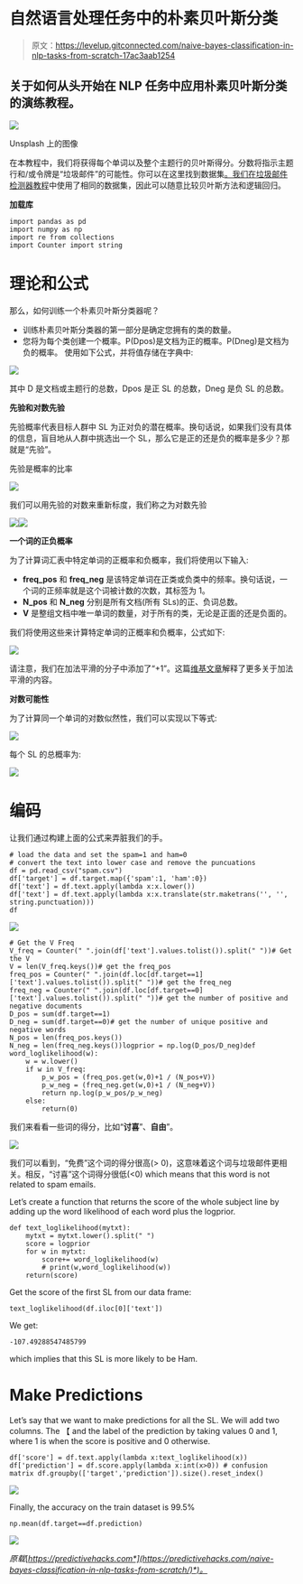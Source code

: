 # 自然语言处理任务中的朴素贝叶斯分类

> 原文：<https://levelup.gitconnected.com/naive-bayes-classification-in-nlp-tasks-from-scratch-17ac3aab1254>

## 关于如何从头开始在 NLP 任务中应用朴素贝叶斯分类的演练教程。

![](img/1a79da9e96569eac6c37942f03766a2d.png)

Unsplash 上的图像

在本教程中，我们将获得每个单词以及整个主题行的贝叶斯得分。分数将指示主题行和/或令牌是“垃圾邮件”的可能性。你可以在这里找到数据集[。我们在](https://drive.google.com/file/d/1A9k6fF8a1ND1v6cTIWQuPWSQMAhIZwMV/view)[垃圾邮件检测器教程](https://predictivehacks.com/example-of-a-machine-learning-algorithm-to-predict-spam-emails-in-python/)中使用了相同的数据集，因此可以随意比较贝叶斯方法和逻辑回归。

**加载库**

```
import pandas as pd 
import numpy as np 
import re from collections 
import Counter import string
```

# 理论和公式

那么，如何训练一个朴素贝叶斯分类器呢？

*   训练朴素贝叶斯分类器的第一部分是确定您拥有的类的数量。
*   您将为每个类创建一个概率。P(Dpos)是文档为正的概率。P(Dneg)是文档为负的概率。
    使用如下公式，并将值存储在字典中:

![](img/0eb8dd7fa1111526fb6ca1f1a8e61d7b.png)

其中 D 是文档或主题行的总数，Dpos 是正 SL 的总数，Dneg 是负 SL 的总数。

**先验和对数先验**

先验概率代表目标人群中 SL 为正对负的潜在概率。换句话说，如果我们没有具体的信息，盲目地从人群中挑选出一个 SL，那么它是正的还是负的概率是多少？那就是“先验”。

先验是概率的比率

![](img/0acb62858b3f298c5b698c9a15f29df1.png)

我们可以用先验的对数来重新标度，我们称之为对数先验

![](img/0e00bf80828acab235262db76fb54935.png)![](img/668532443d485a996d1678b3756a32b3.png)

**一个词的正负概率**

为了计算词汇表中特定单词的正概率和负概率，我们将使用以下输入:

*   **freq_pos** 和 **freq_neg** 是该特定单词在正类或负类中的频率。换句话说，一个词的正频率就是这个词被计数的次数，其标签为 1。
*   **N_pos** 和 **N_neg** 分别是所有文档(所有 SLs)的正、负词总数。
*   **V** 是整组文档中唯一单词的数量，对于所有的类，无论是正面的还是负面的。

我们将使用这些来计算特定单词的正概率和负概率，公式如下:

![](img/469ee6375256c56ce4ffa5125edb16b6.png)

请注意，我们在加法平滑的分子中添加了“+1”。这篇[维基文章](https://en.wikipedia.org/wiki/Additive_smoothing)解释了更多关于加法平滑的内容。

**对数可能性**

为了计算同一个单词的对数似然性，我们可以实现以下等式:

![](img/728ef3cf95d5e9f4e64c2a5fe9f96be7.png)

每个 SL 的总概率为:

![](img/929407161883395f72f4c94bddd95fae.png)

# 编码

让我们通过构建上面的公式来弄脏我们的手。

```
# load the data and set the spam=1 and ham=0
# convert the text into lower case and remove the puncuations
df = pd.read_csv("spam.csv")
df['target'] = df.target.map({'spam':1, 'ham':0})
df['text'] = df.text.apply(lambda x:x.lower())
df['text'] = df.text.apply(lambda x:x.translate(str.maketrans('', '', string.punctuation)))
df
```

![](img/e43d4dc6a258c721f6a1b51d6a0ae0ca.png)

```
# Get the V Freq
V_freq = Counter(" ".join(df['text'].values.tolist()).split(" "))# Get the V
V = len(V_freq.keys())# get the freq_pos
freq_pos = Counter(" ".join(df.loc[df.target==1]['text'].values.tolist()).split(" "))# get the freq_neg
freq_neg = Counter(" ".join(df.loc[df.target==0]['text'].values.tolist()).split(" "))# get the number of positive and negative documents
D_pos = sum(df.target==1)
D_neg = sum(df.target==0)# get the number of unique positive and negative words
N_pos = len(freq_pos.keys()) 
N_neg = len(freq_neg.keys())logprior = np.log(D_pos/D_neg)def word_loglikelihood(w):
    w = w.lower()
    if w in V_freq:
        p_w_pos = (freq_pos.get(w,0)+1 / (N_pos+V))
        p_w_neg = (freq_neg.get(w,0)+1 / (N_neg+V)) 
        return np.log(p_w_pos/p_w_neg)
    else:
        return(0)
```

我们来看看一些词的得分，比如“**讨喜**”、**自由**”。

![](img/4e5ca7e6b3f3c0fa9a9fd5ce661e5829.png)

我们可以看到，“免费”这个词的得分很高(> 0)，这意味着这个词与垃圾邮件更相关。相反，“讨喜”这个词得分很低(<0) which means that this word is not related to spam emails.

Let’s create a function that returns the score of the whole subject line by adding up the word likelihood of each word plus the logprior.

```
def text_loglikelihood(mytxt):
    mytxt = mytxt.lower().split(" ")
    score = logprior
    for w in mytxt:
        score+= word_loglikelihood(w)
        # print(w,word_loglikelihood(w))
    return(score)
```

Get the score of the first SL from our data frame:

```
text_loglikelihood(df.iloc[0]['text'])
```

We get:

```
-107.49288547485799
```

which implies that this SL is more likely to be Ham.

# Make Predictions

Let’s say that we want to make predictions for all the SL. We will add two columns. The 【 and the label of the prediction by taking values 0 and 1, where 1 is when the score is positive and 0 otherwise.

```
df['score'] = df.text.apply(lambda x:text_loglikelihood(x)) df['prediction'] = df.score.apply(lambda x:int(x>0)) # confusion matrix df.groupby(['target','prediction']).size().reset_index()
```

![](img/8daf60f90c1c47858adc479239d4aa19.png)

Finally, the accuracy on the train dataset is 99.5%

```
np.mean(df.target==df.prediction)
```

![](img/f79af2d64257a0476e152c35140c0216.png)

*原载*[*https://predictivehacks.com*](https://predictivehacks.com/naive-bayes-classification-in-nlp-tasks-from-scratch/)*)。*